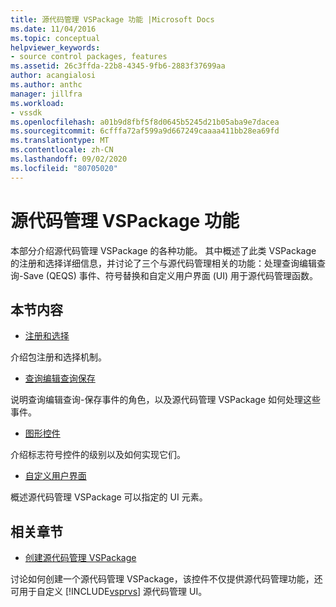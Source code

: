 ```yaml
---
title: 源代码管理 VSPackage 功能 |Microsoft Docs
ms.date: 11/04/2016
ms.topic: conceptual
helpviewer_keywords:
- source control packages, features
ms.assetid: 26c3ffda-22b8-4345-9fb6-2883f37699aa
author: acangialosi
ms.author: anthc
manager: jillfra
ms.workload:
- vssdk
ms.openlocfilehash: a01b9d8fbf5f8d0645b5245d21b05aba9e7dacea
ms.sourcegitcommit: 6cfffa72af599a9d667249caaaa411bb28ea69fd
ms.translationtype: MT
ms.contentlocale: zh-CN
ms.lasthandoff: 09/02/2020
ms.locfileid: "80705020"
---
```

# <a name="source-control-vspackage-features"></a>源代码管理 VSPackage 功能
本部分介绍源代码管理 VSPackage 的各种功能。 其中概述了此类 VSPackage 的注册和选择详细信息，并讨论了三个与源代码管理相关的功能：处理查询编辑查询-Save (QEQS) 事件、符号替换和自定义用户界面 (UI) 用于源代码管理函数。

## <a name="in-this-section"></a>本节内容
- [注册和选择](../../extensibility/internals/registration-and-selection-source-control-vspackage.md)

 介绍包注册和选择机制。

- [查询编辑查询保存](../../extensibility/internals/query-edit-query-save-source-control-vspackage.md)

 说明查询编辑查询-保存事件的角色，以及源代码管理 VSPackage 如何处理这些事件。

- [图形控件](../../extensibility/internals/glyph-control-source-control-vspackage.md)

 介绍标志符号控件的级别以及如何实现它们。

- [自定义用户界面](../../extensibility/internals/custom-user-interface-source-control-vspackage.md)

 概述源代码管理 VSPackage 可以指定的 UI 元素。

## <a name="related-sections"></a>相关章节
- [创建源代码管理 VSPackage](../../extensibility/internals/creating-a-source-control-vspackage.md)

 讨论如何创建一个源代码管理 VSPackage，该控件不仅提供源代码管理功能，还可用于自定义 [!INCLUDE[vsprvs](../../code-quality/includes/vsprvs_md.md)] 源代码管理 UI。
